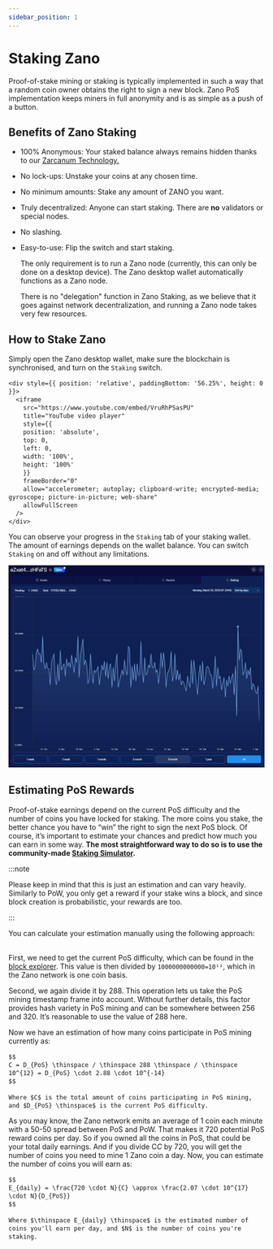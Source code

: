 ```yaml
---
sidebar_position: 1
---
```


# Staking Zano

Proof-of-stake mining or staking is typically implemented in such a way that a random coin owner obtains the right to sign a new block. Zano PoS implementation keeps miners in full anonymity and is as simple as a push of a button.

## Benefits of Zano Staking

- 100% Anonymous: Your staked balance always remains hidden thanks to our [Zarcanum Technology.](https://docs.zano.org/docs/learn/zano-features/overview#zarcanum-anonymous-proof-of-stake)

- No lock-ups: Unstake your coins at any chosen time.

- No minimum amounts: Stake any amount of ZANO you want.

- Truly decentralized: Anyone can start staking. There are **no** validators or special nodes.

- No slashing.

- Easy-to-use: Flip the switch and start staking.

  The only requirement is to run a Zano node (currently, this can only be done on a desktop device). The Zano desktop wallet automatically functions as a Zano node.

  There is no "delegation" function in Zano Staking, as we believe that it goes against network decentralization, and running a Zano node takes very few resources.

## How to Stake Zano

Simply open the Zano desktop wallet, make sure the blockchain is synchronised, and turn on the `Staking` switch.

```mdx-code-block
<div style={{ position: 'relative', paddingBottom: '56.25%', height: 0 }}>
  <iframe
    src="https://www.youtube.com/embed/VruRhPSasPU"
    title="YouTube video player"
    style={{ 
    position: 'absolute', 
    top: 0, 
    left: 0, 
    width: '100%', 
    height: '100%' 
    }}
    frameBorder="0"
    allow="accelerometer; autoplay; clipboard-write; encrypted-media; gyroscope; picture-in-picture; web-share"
    allowFullScreen
  />
</div>
```

You can observe your progress in the `Staking` tab of your staking wallet. The amount of earnings depends on the wallet balance. You can switch `Staking` on and off without any limitations.

![Staking Tab on GUI wallet.](/img/stake/staking-zano/zano-staking.jpg)

## Estimating PoS Rewards

Proof-of-stake earnings depend on the current PoS difficulty and the number of coins you have locked for staking. The more coins you stake, the better chance you have to “win” the right to sign the next PoS block. Of course, it’s important to estimate your chances and predict how much you can earn in some way. **The most straightforward way to do so is to use the community-made [Staking Simulator](https://zanostats.com/staking).**

:::note

Please keep in mind that this is just an estimation and can vary heavily. Similarly to PoW, you only get a reward if your stake wins a block, and since block creation is probabilistic, your rewards are too.

:::

You can calculate your estimation manually using the following approach:

\
First, we need to get the current PoS difficulty, which can be found in the [block explorer](https://explorer.zano.org/). This value is then divided by `1000000000000=10¹²`, which in the Zano network is one coin basis.

Second, we again divide it by 288. This operation lets us take the PoS mining timestamp frame into account. Without further details, this factor provides hash variety in PoS mining and can be somewhere between 256 and 320. It’s reasonable to use the value of 288 here.

Now we have an estimation of how many coins participate in PoS mining currently as:

```mdx-code-block
$$
C = D_{PoS} \thinspace / \thinspace 288 \thinspace / \thinspace 10^{12} = D_{PoS} \cdot 2.88 \cdot 10^{-14}
$$

Where $C$ is the total amount of coins participating in PoS mining, and $D_{PoS} \thinspace$ is the current PoS difficulty.
```

As you may know, the Zano network emits an average of 1 coin each minute with a 50-50 spread between PoS and PoW. That makes it 720 potential PoS reward coins per day. So if you owned all the coins in PoS, that could be your total daily earnings. And if you divide C*C* by 720, you will get the number of coins you need to mine 1 Zano coin a day. Now, you can estimate the number of coins you will earn as:

```mdx-code-block
$$
E_{daily} = \frac{720 \cdot N}{C} \approx \frac{2.07 \cdot 10^{17} \cdot N}{D_{PoS}}
$$

Where $\thinspace E_{daily} \thinspace$ is the estimated number of coins you'll earn per day, and $N$ is the number of coins you're staking.
```
